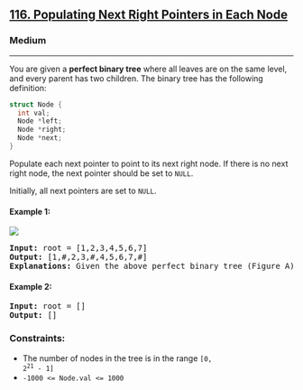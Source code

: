 ## [116. Populating Next Right Pointers in Each Node](https://leetcode.com/problems/populating-next-right-pointers-in-each-node/)
### Medium
<hr/>
You are given a <strong>perfect binary tree</strong> where all leaves are on the same level, and every parent has two children. The binary tree has the following definition:

```c
struct Node {
  int val;
  Node *left;
  Node *right;
  Node *next;
}
```
Populate each next pointer to point to its next right node. If there is no next right node, the next pointer should be set to <code>NULL</code>.

Initially, all next pointers are set to <code>NULL</code>.

#### Example 1:
<img src="https://assets.leetcode.com/uploads/2019/02/14/116_sample.png" width="auto" />
<pre>
<strong>Input:</strong> root = [1,2,3,4,5,6,7]
<strong>Output:</strong> [1,#,2,3,#,4,5,6,7,#]
<strong>Explanations:</strong> Given the above perfect binary tree (Figure A), your function should populate each next pointer to point to its next right node, just like in Figure B. The serialized output is in level order as connected by the next pointers, with '#' signifying the end of each level.
</pre>

#### Example 2:
<pre>
<strong>Input:</strong> root = []
<strong>Output:</strong> []
</pre>

### Constraints:
* The number of nodes in the tree is in the range <code>[0, 2<sup>21</sup> - 1]</code>
* <code>-1000 &lt;= Node.val &lt;= 1000</code>
